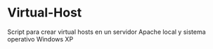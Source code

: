 # Virtual-Host
Script para crear virtual hosts en un servidor Apache local y sistema operativo Windows XP
